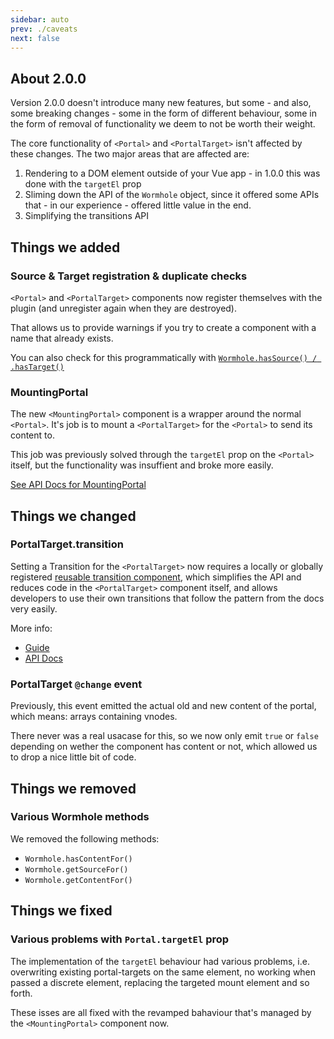 ```yaml
---
sidebar: auto
prev: ./caveats
next: false
---
```


## About 2.0.0

Version 2.0.0 doesn't introduce many new features, but some - and also, some breaking changes - some in the form of different behaviour, some in the form of removal of functionality we deem to not be worth their weight.

The core functionality of `<Portal>` and `<PortalTarget>` isn't affected by these changes. The two major areas that are affected are:

1. Rendering to a DOM element outside of your Vue app - in 1.0.0 this was done with the `targetEl` prop
2. Sliming down the API of the `Wormhole` object, since it offered some APIs that - in our experience - offered little value in the end.
3. Simplifying the transitions API

## Things we added

### Source & Target registration & duplicate checks

`<Portal>` and `<PortalTarget>` components now register themselves with the plugin (and unregister again when they are destroyed).

That allows us to provide warnings if you try to create a component with a name that already exists.

You can also check for this programmatically with [`Wormhole.hasSource() / .hasTarget()`](../api/wormhole.md#)

### MountingPortal

The new `<MountingPortal>` component is a wrapper around the normal `<Portal>`. It's job is to mount a `<PortalTarget>` for the `<Portal>` to send its content to.

This job was previously solved through the `targetEl` prop on the `<Portal>` itself, but the functionality was insuffient and broke more easily.

[See API Docs for MountingPortal](../api/mounting-portal.md)

## Things we changed

### PortalTarget.transition

Setting a Transition for the `<PortalTarget>` now requires a locally or globally registered [reusable transition component](https://vuejs.org/v2/guide/transitions.html#Reusable-Transitions), which simplifies the API and reduces code in the `<PortalTarget>` component itself, and allows developers to use their own transitions that follow the pattern from the docs very easily.

More info:

- [Guide](../api/portal-target.md#transistion)
- [API Docs](./advanced.md#transitions)

### PortalTarget `@change` event

Previously, this event emitted the actual old and new content of the portal, which means: arrays containing vnodes.

There never was a real usacase for this, so we now only emit `true` or `false` depending on wether the component has content or not, which allowed us to drop a nice little bit of code.

## Things we removed

### Various Wormhole methods

We removed the following methods:

- `Wormhole.hasContentFor()`
- `Wormhole.getSourceFor()`
- `Wormhole.getContentFor()`

## Things we fixed

### Various problems with `Portal.targetEl` prop

The implementation of the `targetEl` behaviour had various problems, i.e. overwriting existing portal-targets on the same element, no working when passed a discrete element, replacing the targeted mount element and so forth.

These isses are all fixed with the revamped bahaviour that's managed by the `<MountingPortal>` component now.
